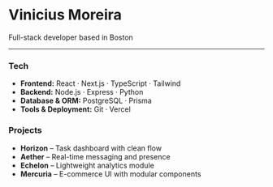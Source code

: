 # Vinicius Moreira  

Full-stack developer based in Boston  

---

### Tech  

- **Frontend:** React · Next.js · TypeScript · Tailwind  
- **Backend:** Node.js · Express · Python  
- **Database & ORM:** PostgreSQL · Prisma  
- **Tools & Deployment:** Git · Vercel  


### Projects  

- **Horizon** – Task dashboard with clean flow  
- **Aether** – Real-time messaging and presence  
- **Echelon** – Lightweight analytics module  
- **Mercuria** – E-commerce UI with modular components  
